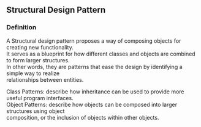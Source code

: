 ## Structural Design Pattern
### Definition
A Structural design pattern proposes a way of composing objects for creating new functionality.  
It serves as a blueprint for how different classes and objects are combined to form larger structures.  
In other words, they are patterns that ease the design by identifying a simple way to realize  
relationships between entities.  

Class Patterns: describe how inheritance can be used to provide more useful program interfaces.  
Object Patterns: describe how objects can be composed into larger structures using object  
composition, or the inclusion of objects within other objects.